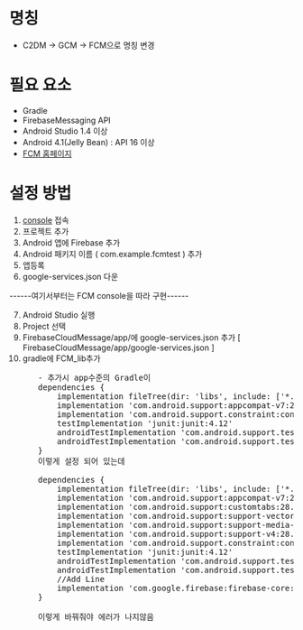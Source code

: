 # 명칭

  - C2DM -> GCM -> FCM으로 명칭 변경
  
# 필요 요소
  
  - Gradle
  - FirebaseMessaging API
  - Android Studio 1.4 이상
  - Android 4.1(Jelly Bean) : API 16 이상
  - [FCM 홈페이지](https://firebase.google.com/docs/cloud-messaging/android/client)

# 설정 방법
  
  1. [console](https://console.firebase.google.com/) 접속
  2. 프로젝트 추가
  3. Android 앱에 Firebase 추가
  4. Android 패키지 이름 ( com.example.fcmtest ) 추가
  5. 앱등록
  6. google-services.json 다운  
  
  ------여기서부터는 FCM console을 따라 구현------
  
  7. Android Studio 실행
  8. Project 선택
  9. FirebaseCloudMessage/app/에 google-services.json 추가 [ FirebaseCloudMessage/app/google-services.json ]
  10. gradle에 FCM_lib추가
  <pre>
      - 추가시 app수준의 Gradle이
      dependencies {
          implementation fileTree(dir: 'libs', include: ['*.jar'])
          implementation 'com.android.support:appcompat-v7:28.0.0'
          implementation 'com.android.support.constraint:constraint-layout:1.1.3'
          testImplementation 'junit:junit:4.12'
          androidTestImplementation 'com.android.support.test:runner:1.0.2'
          androidTestImplementation 'com.android.support.test.espresso:espresso-core:3.0.2' 
      }
      이렇게 설정 되어 있는데
      
      dependencies {
          implementation fileTree(dir: 'libs', include: ['*.jar'])
          implementation 'com.android.support:appcompat-v7:28.0.0'
          implementation 'com.android.support:customtabs:28.0.0'
          implementation 'com.android.support:support-vector-drawable:28.0.0'
          implementation 'com.android.support:support-media-compat:28.0.0'
          implementation 'com.android.support:support-v4:28.0.0'
          implementation 'com.android.support.constraint:constraint-layout:1.1.3'
          testImplementation 'junit:junit:4.12'
          androidTestImplementation 'com.android.support.test:runner:1.0.2'
          androidTestImplementation 'com.android.support.test.espresso:espresso-core:3.0.2'
          //Add Line
          implementation 'com.google.firebase:firebase-core:16.0.1'
      }
      
      이렇게 바꿔줘야 에러가 나지않음
      </pre>
